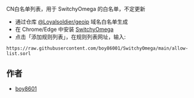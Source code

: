 CN白名单列表，用于 SwitchyOmega 的白名单，不定更新

- 通过仓库 [@Loyalsoldier/geoip](https://github.com/Loyalsoldier/geoip) 域名白名单生成
- 在 Chrome/Edge 中安装 [SwitchyOmega](https://chrome.google.com/webstore/detail/proxy-switchyomega/padekgcemlokbadohgkifijomclgjgif) 
- 点击「添加规则列表」，在规则列表网址，输入:

``https://raw.githubusercontent.com/boy86001/SwitchyOmega/main/allow-list.sorl
``
## 作者
* [boy8601](https://t.me/YiSanYuan)
